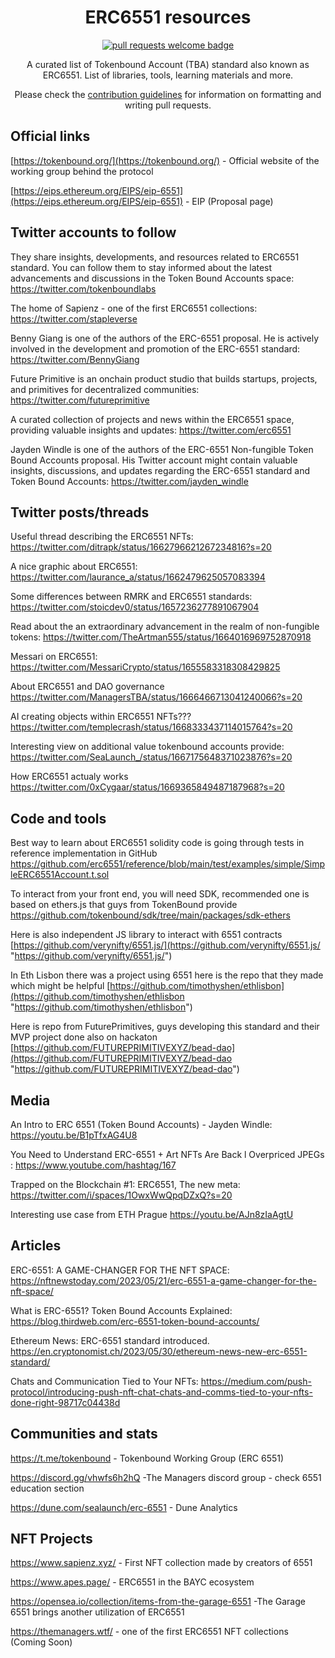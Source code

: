   <h1 align="center">ERC6551 resources</h1>
  <p align="center">
    <a href="http://makeapullrequest.com">
      <img alt="pull requests welcome badge" src="https://img.shields.io/badge/PRs-welcome-brightgreen.svg?style=flat">
    </a>
  </p>

  <p align="center">A curated list of Tokenbound Account (TBA) standard also known as ERC6551. List of libraries, tools, learning materials and more.</p>
  <p align="center">Please check the <a href="CONTRIBUTING.md">contribution guidelines</a> for information on formatting and writing pull requests.</p>

## Official links

[https://tokenbound.org/](https://tokenbound.org/) - Official website of the working group behind the protocol

[https://eips.ethereum.org/EIPS/eip-6551](https://eips.ethereum.org/EIPS/eip-6551) - EIP (Proposal page)

## Twitter accounts to follow

They share insights, developments, and resources related to ERC6551 standard. You can follow them to stay informed about the latest advancements and discussions in the Token Bound Accounts space:
https://twitter.com/tokenboundlabs

The home of Sapienz - one of the first ERC6551 collections:
https://twitter.com/stapleverse

Benny Giang is one of the authors of the ERC-6551 proposal. He is actively involved in the development and promotion of the ERC-6551 standard:
https://twitter.com/BennyGiang

Future Primitive is an onchain product studio that builds startups, projects, and primitives for decentralized communities:
https://twitter.com/futureprimitive

A curated collection of projects and news within the ERC6551 space, providing valuable insights and updates:
https://twitter.com/erc6551

Jayden Windle is one of the authors of the ERC-6551 Non-fungible Token Bound Accounts proposal. His Twitter account might contain valuable insights, discussions, and updates regarding the ERC-6551 standard and Token Bound Accounts:
https://twitter.com/jayden_windle

## Twitter posts/threads

Useful thread describing the ERC6551 NFTs:
https://twitter.com/ditrapk/status/1662796621267234816?s=20

A nice graphic about ERC6551:
https://twitter.com/laurance_a/status/1662479625057083394

Some differences between RMRK and ERC6551 standards:
https://twitter.com/stoicdev0/status/1657236277891067904

Read about the an extraordinary advancement in the realm of non-fungible tokens:
https://twitter.com/TheArtman555/status/1664016969752870918

Messari on ERC6551:
https://twitter.com/MessariCrypto/status/1655583318308429825

About ERC6551 and DAO governance
https://twitter.com/ManagersTBA/status/1666466713041240066?s=20

AI creating objects within ERC6551 NFTs???
https://twitter.com/templecrash/status/1668333437114015764?s=20

Interesting view on additional value tokenbound accounts provide:
https://twitter.com/SeaLaunch_/status/1667175648371023876?s=20

How ERC6551 actualy works
https://twitter.com/0xCygaar/status/1669365849487187968?s=20

## Code and tools

Best way to learn about ERC6551 solidity code is going through tests in reference implementation in GitHub
https://github.com/erc6551/reference/blob/main/test/examples/simple/SimpleERC6551Account.t.sol

To interact from your front end, you will need SDK, recommended one is based on ethers.js that guys from TokenBound provide
https://github.com/tokenbound/sdk/tree/main/packages/sdk-ethers

Here is also independent JS library to interact with 6551 contracts [https://github.com/verynifty/6551.js/](https://github.com/verynifty/6551.js/ "https://github.com/verynifty/6551.js/")

In Eth Lisbon there was a project using 6551 here is the repo that they made which might be helpful
[https://github.com/timothyshen/ethlisbon](https://github.com/timothyshen/ethlisbon "https://github.com/timothyshen/ethlisbon")

Here is repo from FuturePrimitives, guys developing this standard and their MVP project done also on hackaton
[https://github.com/FUTUREPRIMITIVEXYZ/bead-dao](https://github.com/FUTUREPRIMITIVEXYZ/bead-dao "https://github.com/FUTUREPRIMITIVEXYZ/bead-dao")

## Media

An Intro to ERC 6551 (Token Bound Accounts) - Jayden Windle: https://youtu.be/B1pTfxAG4U8

You Need to Understand ERC-6551 + Art NFTs Are Back l Overpriced JPEGs :
https://www.youtube.com/hashtag/167

Trapped on the Blockchain #1: ERC6551, The new meta:
https://twitter.com/i/spaces/1OwxWwQpqDZxQ?s=20

Interesting use case from ETH Prague
https://youtu.be/AJn8zIaAgtU

## Articles

ERC-6551: A GAME-CHANGER FOR THE NFT SPACE:
https://nftnewstoday.com/2023/05/21/erc-6551-a-game-changer-for-the-nft-space/

What is ERC-6551? Token Bound Accounts Explained:
https://blog.thirdweb.com/erc-6551-token-bound-accounts/

Ethereum News: ERC-6551 standard introduced.
https://en.cryptonomist.ch/2023/05/30/ethereum-news-new-erc-6551-standard/

Chats and Communication Tied to Your NFTs:
https://medium.com/push-protocol/introducing-push-nft-chat-chats-and-comms-tied-to-your-nfts-done-right-98717c04438d

## Communities and stats

https://t.me/tokenbound - Tokenbound Working Group (ERC 6551)

https://discord.gg/vhwfs6h2hQ -The Managers discord group - check 6551 education section

https://dune.com/sealaunch/erc-6551 - Dune Analytics

## NFT Projects

https://www.sapienz.xyz/ - First NFT collection made by creators of 6551

https://www.apes.page/ - ERC6551 in the BAYC ecosystem

https://opensea.io/collection/items-from-the-garage-6551 -The Garage 6551 brings another utilization of ERC6551

https://themanagers.wtf/ - one of the first ERC6551 NFT collections (Coming Soon)
